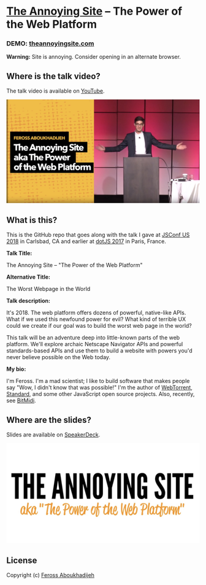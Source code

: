 # [The Annoying Site](https://theannoyingsite.com) – The Power of the Web Platform

### DEMO: [theannoyingsite.com](https://theannoyingsite.com)

**Warning:** Site is annoying. Consider opening in an alternate browser.

## Where is the talk video?

The talk video is available on [YouTube][1].

[![The Annoying Site youtube thumbnail](static/youtube.jpg)][1]

[1]: https://www.youtube.com/watch?v=QFZ-pwErSl4

## What is this?

This is the GitHub repo that goes along with the talk I gave at [JSConf US 2018](https://2018.jsconf.us/) in Carlsbad, CA and earlier at [dotJS 2017](https://www.dotjs.io/) in Paris, France.

**Talk Title:**

The Annoying Site – "The Power of the Web Platform"

**Alternative Title:**

The Worst Webpage in the World

**Talk description:**

It's 2018. The web platform offers dozens of powerful, native-like APIs. What if we used this newfound power for evil? What kind of terrible UX could we create if our goal was to build the worst web page in the world?

This talk will be an adventure deep into little-known parts of the web platform. We'll explore archaic Netscape Navigator APIs and powerful standards-based APIs and use them to build a website with powers you'd never believe possible on the Web today.

**My bio:**

I'm Feross. I'm a mad scientist; I like to build software that makes people say "Wow, I didn't know that was possible!" I'm the author of [WebTorrent](https://webtorrent.io), [Standard](https://standardjs.com), and some other JavaScript open source projects. Also, recently, see [BitMidi](https://bitmidi.com).

## Where are the slides?

Slides are available on [SpeakerDeck][2].

[![The Annoying Site title slide](static/slides.png)][2]

[2]: https://speakerdeck.com/feross/the-annoying-site-aka-power-of-the-web-platform-v2

## License

Copyright (c) [Feross Aboukhadijeh](https://feross.org)
